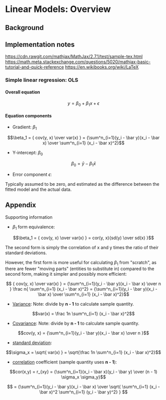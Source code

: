 # Linear Models: Overview

## Background


## Implementation notes

https://cdn.rawgit.com/mathjax/MathJax/2.7.1/test/sample-tex.html
https://math.meta.stackexchange.com/questions/5020/mathjax-basic-tutorial-and-quick-reference
https://en.wikibooks.org/wiki/LaTeX

### Simple linear regression: OLS

#### Overall equation

$$y = \beta_0 + \beta_1x + \epsilon$$

#### Equation components

* Gradient: $\beta_1$

$$\beta_1 = { cov(y, x) \over var(x) } = {\sum^n_{i=1}(y_i - \bar y)(x_i - \bar x) \over \sum^n_{i=1} (x_i - \bar x)^2}$$

* Y-intercept: $\beta_0$

$$\beta_0 = \bar y - \beta_1 \bar x$$

* Error component $\epsilon$:

Typically assumed to be zero, and estimated as the difference between the fitted model and the actual data.

## Appendix

Supporting information

* $\beta_1$ form equivalence:

$$\beta_1 = { cov(y, x) \over var(x) } = cor(y, x){sd(y) \over sd(x) }$$

The second form is simply the correlation of x and y times the ratio of their standard deviations.

However, the first form is more useful for calculating $\beta_1$ from "scratch", as there are fewer "moving parts" (entities to substitute in) compared to the second form, making it simpler and possibly more efficient:

$$ { cov(y, x) \over var(x) } = {\sum^n_{i=1}(y_i - \bar y)(x_i - \bar x) \over n } \frac n{ \sum^n_{i=1} (x_i - \bar x)^2} = {\sum^n_{i=1}(y_i - \bar y)(x_i - \bar x) \over \sum^n_{i=1} (x_i - \bar x)^2}$$

* [Variance](https://en.wikipedia.org/wiki/Variance#Discrete_random_variable): 
Note: divide by **n - 1** to calculate sample quantity.

$$var(x) = \frac 1n \sum^n_{i=1} (x_i - \bar x)^2$$

* [Covariance](https://en.wikipedia.org/wiki/Covariance#Definition):
Note: divide by **n - 1** to calculate sample quantity.

$$cov(y, x) = {\sum^n_{i=1}(y_i - \bar y)(x_i - \bar x) \over n }$$

* [standard deviation](https://en.wikipedia.org/wiki/Standard_deviation#Discrete_random_variable):

$$\sigma_x = \sqrt{ var(x) } = \sqrt{\frac 1n \sum^n_{i=1} (x_i - \bar x)^2}$$

* [correlation](https://en.wikipedia.org/wiki/Correlation_and_dependence#Pearson.27s_product-moment_coefficient) coefficient (sample quantity uses **n - 1**):

$$cor(x,y) = r_{xy} =  {\sum^n_{i=1}(x_i - \bar x)(y_i - \bar y) \over (n - 1) \sigma_x \sigma_y}$$

$$ = {\sum^n_{i=1}(y_i - \bar y)(x_i - \bar x) \over \sqrt{ \sum^n_{i=1} (x_i - \bar x)^2 \sum^n_{i=1} (y_i - \bar y)^2} } $$